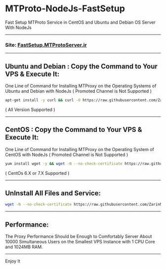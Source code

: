 # MTProto-NodeJs-FastSetup
Fast Setup MTProto Service in CentOS and Ubuntu and Debian OS Server With NodeJs
- - -
### Site: [FastSetup.MTProtoServer.ir](http://FastSetup.MTProtoServer.ir)
- - -
## Ubuntu and Debian : Copy the Command to Your VPS & Execute It:
One Line of Command for Installing MTProxy on the Operating Systems of Ubuntu and Debian with NodeJs ( Promoted Channel is Not Supported )

```bash
apt-get install -y curl && curl -O https://raw.githubusercontent.com/ZarinNegah/MTProto-NodeJs-FastSetup/master/MTProto-NodeJs-FastSetup-UD.sh && bash MTProto-NodeJs-FastSetup-UD.sh
```
( All Version Supported )

- - -
## CentOS : Copy the Command to Your VPS & Execute It:
One Line of Command for Installing MTProxy on the Operating System of CentOS with NodeJs ( Promoted Channel is Not Supported )
```bash
yum install wget -y && wget -N --no-check-certificate https://raw.githubusercontent.com/ZarinNegah/MTProto-NodeJs-FastSetup/master/MTProto-NodeJs-FastSetup-CentOS.sh && bash MTProto-NodeJs-FastSetup-CentOS.sh
```
( CentOs 6.X or 7.X Supported )

- - -
## UnInstall All Files and Service:

```bash
wget -N --no-check-certificate https://raw.githubusercontent.com/ZarinNegah/MTProto-NodeJs-FastSetup/master/UnInstall.sh && bash UnInstall.sh
```
- - -
## Performance:
The Proxy Performance Should be Enough to Comfortably Server About 10000 Simultaneous Users on the Smallest VPS Instance with 1 CPU Core and 1024MB RAM.
- - -
Enjoy It

